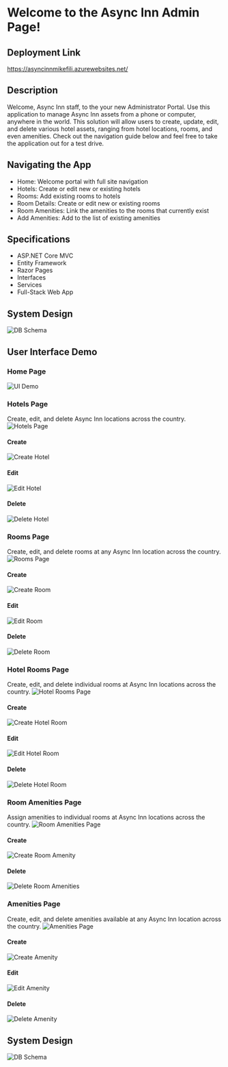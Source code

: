 # Welcome to the Async Inn Admin Page!
## Deployment Link
https://asyncinnmikefili.azurewebsites.net/

## Description
Welcome, Async Inn staff, to the your new Administrator Portal. Use this application to manage Async Inn assets from a phone or computer, anywhere in the world. This solution will allow users to create, update, edit, and delete various hotel assets, ranging from hotel locations, rooms, and even amenities. Check out the navigation guide below and feel free to take the application out for a test drive.

## Navigating the App
- Home: Welcome portal with full site navigation
- Hotels: Create or edit new or existing hotels
- Rooms: Add existing rooms to hotels
- Room Details: Create or edit new or existing rooms
- Room Amenities: Link the amenities to the rooms that currently exist
- Add Amenities: Add to the list of existing amenities

## Specifications
- ASP.NET Core MVC
- Entity Framework
- Razor Pages
- Interfaces
- Services
- Full-Stack Web App

## System Design
![DB Schema](Assets/SchemaAsyncInn.png)

## User Interface Demo

### Home Page
![UI Demo](Assets/landing_page.PNG)

### Hotels Page
Create, edit, and delete Async Inn locations across the country.
![Hotels Page](Assets/hotel/hotel_page.PNG)

#### Create
![Create Hotel](Assets/hotel/hotel_page_create.PNG)

#### Edit
![Edit Hotel](Assets/hotel/hotel_page_edit.PNG)

#### Delete
![Delete Hotel](Assets/hotel/hotel_page_delete.PNG)

### Rooms Page
Create, edit, and delete rooms at any Async Inn location across the country.
![Rooms Page](Assets/room/room_page.PNG)

#### Create
![Create Room](Assets/room/room_page_create.PNG)

#### Edit
![Edit Room](Assets/room/room_page_edit.PNG)

#### Delete
![Delete Room](Assets/room/room_page_delete.PNG)

### Hotel Rooms Page
Create, edit, and delete individual rooms at Async Inn locations across the country.
![Hotel Rooms Page](Assets/hotelrooms/hotelrooms_page.PNG)

#### Create
![Create Hotel Room](Assets/hotelrooms/hotelrooms_page_create.PNG)

#### Edit
![Edit Hotel Room](Assets/hotelrooms/hotelrooms_page_edit.PNG)

#### Delete
![Delete Hotel Room](Assets/hotelrooms/hotelrooms_page_delete.PNG)

### Room Amenities Page
Assign amenities to individual rooms at Async Inn locations across the country.
![Room Amenities Page](Assets/roomamenities/roomamenities_page.PNG)

#### Create
![Create Room Amenity](Assets/roomamenities/roomamenitites_page_create.PNG)

#### Delete
![Delete Room Amenities](Assets/roomamenities/roomamenities_page_delete.PNG)

### Amenities Page
Create, edit, and delete amenities available at any Async Inn location across the country.
![Amenities Page](Assets/amenities/amenities_page.PNG)

#### Create
![Create Amenity](Assets/amenities/amenities_page_create.PNG)

#### Edit
![Edit Amenity](Assets/amenities/amenities_page_edit.PNG)

#### Delete
![Delete Amenity](Assets/amenities/amenities_page_delete.PNG)

## System Design
![DB Schema](Assets/SchemaAsyncInn.png)
